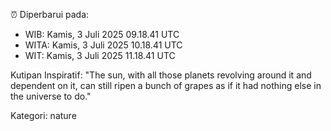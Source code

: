 ⏰ Diperbarui pada:
- WIB: Kamis, 3 Juli 2025 09.18.41 UTC
- WITA: Kamis, 3 Juli 2025 10.18.41 UTC
- WIT: Kamis, 3 Juli 2025 11.18.41 UTC

Kutipan Inspiratif:
"The sun, with all those planets revolving around it and dependent on it, can still ripen a bunch of grapes as if it had nothing else in the universe to do."


Kategori: nature

